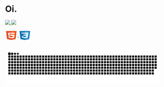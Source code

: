 <div>
  <h1>Oi.</h1>
  <a href="https://github.com/douglas-msilva">
  <img height="180em" src="https://github-readme-stats.vercel.app/api?username=douglas-msilva&show_icons=true&theme=radical&include_all_commits=true&count_private=true"/>
  <img height="180em" src="https://github-readme-stats.vercel.app/api/top-langs/?username=douglas-msilva&layout=compact&langs_count=6&theme=radical"/>
</div>
<div style="display: inline_block"><br>
<!--   <img align="center" alt="Js" height="30" width="40" src="https://raw.githubusercontent.com/devicons/devicon/master/icons/javascript/javascript-plain.svg"> -->
  <img align="center" alt="HTML" height="30" width="40" src="https://raw.githubusercontent.com/devicons/devicon/master/icons/html5/html5-original.svg">
  <img align="center" alt="CSS" height="30" width="40" src="https://raw.githubusercontent.com/devicons/devicon/master/icons/css3/css3-original.svg">
</div>
 
 <br>
 

 



![snake gif](https://github.com/douglas-msilva/douglas-msilva/blob/output/github-contribution-grid-snake.svg)



